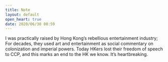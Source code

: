 ```yaml
---
title: Note
layout: default
open_heart: true
date: 2020/06/30 08:59
---
```


I was practically raised by Hong Kong’s rebellious entertainment industry; For decades, they used art and entertainment as social commentary on colonization and imperial powers. Today HKers lost their freedom of speech to CCP, and this marks an end to the HK we know. It’s heartbreaking.
